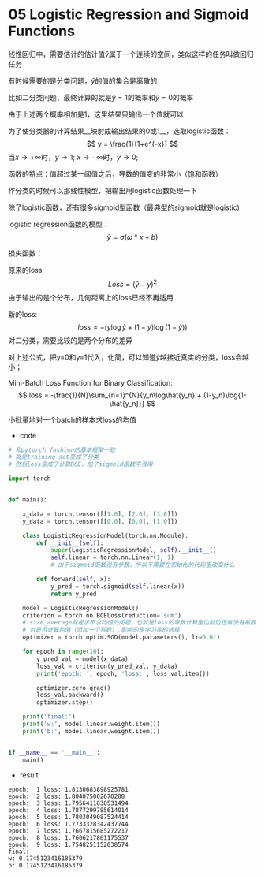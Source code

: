 # 05 Logistic Regression and Sigmoid Functions



线性回归中，需要估计的估计值$\hat{y}$属于一个连续的空间，类似这样的任务叫做回归任务

有时候需要的是分类问题，$\hat{y}$的值的集合是离散的

比如二分类问题，最终计算的就是$\hat{y}=1$的概率和$\hat{y}=0$的概率

由于上述两个概率相加是1，这里结果只输出一个值就可以



为了使分类器的计算结果__映射成输出结果的0或1__，选取logistic函数：
$$
y = \frac{1}{1+e^{-x}}
$$
当$x \to +\infty$时，$y \to 1$; $x \to -\infty$时，$y \to 0$;

函数的特点：值超过某一阈值之后，导数的值变的非常小（饱和函数）

作分类的时候可以那线性模型，把输出用logistic函数处理一下

除了logistic函数，还有很多sigmoid型函数（最典型的sigmoid就是logistic)

logistic regression函数的模型：
$$
\hat{y}=\sigma(\omega*x + b)
$$


损失函数：

原来的loss:
$$
Loss = (\hat{y}-y)^2
$$
由于输出的是个分布，几何距离上的loss已经不再适用

新的loss:
$$
loss = -(y\log{\hat{y}} + (1-y)\log{(1-\hat{y})})
$$
对二分类，需要比较的是两个分布的差异

对上述公式，把y=0和y=1代入，化简，可以知道$\hat{y}$越接近真实的分类，loss会越小；



Mini-Batch Loss Function for Binary Classification:
$$
loss = -\frac{1}{N}\sum_{n=1}^{N}{y_n\log\hat{y_n} + (1-y_n)\log{1-\hat{y_n}}}
$$


小批量地对一个batch的样本求loss的均值

- code

```python
# 和pytorch fashion的基本框架一致
# 就是training set变成了分类
# 然后loss变成了计算BCE，加了sigmoid函数平滑用

import torch


def main():

    x_data = torch.tensor([[1.0], [2.0], [3.0]])
    y_data = torch.tensor([[0.0], [0.0], [1.0]])

    class LogisticRegressionModel(torch.nn.Module):
        def __init__(self):
            super(LogisticRegressionModel, self).__init__()
            self.linear = torch.nn.Linear(1, 1)
            # 由于sigmoid函数没有参数，所以不需要在初始化的代码里改变什么

        def forward(self, x):
            y_pred = torch.sigmoid(self.linear(x))
            return y_pred

    model = LogisticRegressionModel()
    criterion = torch.nn.BCELoss(reduction='sum')
    # size_average就是求不求均值的问题，也就是loss的导数计算里边前边还有没有系数
    # 对是否计算均值（添加一个系数）,影响的是学习率的选择
    optimizer = torch.optim.SGD(model.parameters(), lr=0.01)

    for epoch in range(10):
        y_pred_val = model(x_data)
        loss_val = criterion(y_pred_val, y_data)
        print('epoch: ', epoch, 'loss:', loss_val.item())

        optimizer.zero_grad()
        loss_val.backward()
        optimizer.step()

    print('final:')
    print('w:', model.linear.weight.item())
    print('b:', model.linear.weight.item())


if __name__ == '__main__':
    main()

```

- result

```
epoch:  1 loss: 1.8130683898925781
epoch:  2 loss: 1.804075002670288
epoch:  3 loss: 1.7956411838531494
epoch:  4 loss: 1.7877299785614014
epoch:  5 loss: 1.7803049087524414
epoch:  6 loss: 1.7733328342437744
epoch:  7 loss: 1.7667815685272217
epoch:  8 loss: 1.7606217861175537
epoch:  9 loss: 1.7548251152038574
final:
w: 0.1745123416185379
b: 0.1745123416185379


```

